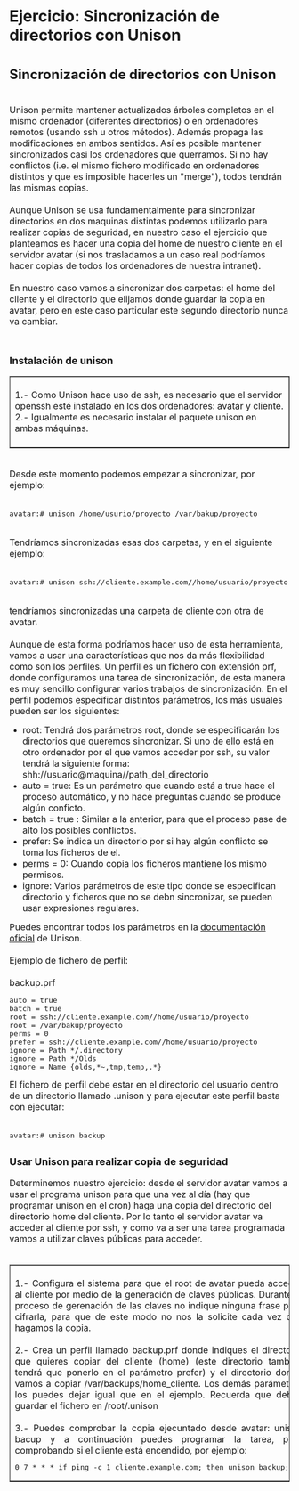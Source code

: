 # Ejercicio: Sincronización de directorios con Unison
<h1><font size="3"> <font size="5">Sincronización de directorios con Unison</font></font></h1><font size="3"><br />Unison permite mantener actualizados árboles completos en el mismo ordenador (diferentes directorios) o en ordenadores remotos (usando ssh u otros métodos). Además propaga las modificaciones en ambos sentidos. Así es posible mantener sincronizados casi los ordenadores que querramos. Si no hay conflictos (i.e. el mismo fichero modificado en ordenadores distintos y que es imposible hacerles un &quot;merge&quot;), todos tendrán las mismas copias.<br /><br />Aunque Unison se usa fundamentalmente para sincronizar directorios en dos maquinas distintas podemos utilizarlo para realizar copias de seguridad, en nuestro caso el ejercicio que planteamos es hacer una copia del home de nuestro cliente en el servidor avatar (si nos trasladamos a un caso real podríamos hacer copias de todos los ordenadores de nuestra intranet).<br /><br />En nuestro caso vamos a sincronizar dos carpetas: el home del cliente y el directorio que elijamos donde guardar la copia en avatar, pero en este caso particular este segundo directorio nunca va cambiar.<br /><br /></font> 
<h2><font size="4">Instalación de unison</font></h2> 
<table border="1" width="100%"><tbody> 
  <tr> 
    <td width="100%" valign="top"><font size="3"><br />1.- Como Unison hace uso de ssh, es necesario que el servidor openssh esté instalado en los dos ordenadores: avatar y cliente.<br />2.- Igualmente es necesario instalar el paquete unison en ambas máquinas.<br /><br /></font> 
    </td> 
  </tr></tbody> 
</table><font size="3"><br />Desde este momento podemos empezar a sincronizar, por ejemplo:<br /><br /></font><pre><font size="3">avatar:# unison /home/usurio/proyecto /var/bakup/proyecto</font></pre><font size="3"><br />Tendríamos sincronizadas esas dos carpetas, y en el siguiente ejemplo:<br /><br /></font><pre><font size="3">avatar:# unison ssh://cliente.example.com//home/usuario/proyecto /var/bakup/proyecto</font></pre><font size="3"><br />tendríamos sincronizadas una carpeta de cliente con otra de avatar.<br /><br />Aunque de esta forma podríamos hacer uso de esta herramienta, vamos a usar una características que nos da más flexibilidad como son los perfiles. Un perfil es un fichero con extensión prf, donde configuramos una tarea de sincronización, de esta manera es muy sencillo configurar varios trabajos de sincronización. En el perfil podemos especificar distintos parámetros, los más usuales pueden ser los siguientes:<br /></font> 
<ul> 
  <li><font size="3">root: Tendrá dos parámetros root, donde se especificarán los directorios que queremos sincronizar. Si uno de ello está en otro ordenador por el que vamos acceder por ssh, su valor tendrá la siguiente forma: shh://usuario@maquina//path_del_directorio</font></li> 
  <li><font size="3">auto = true: Es un parámetro que cuando está a true hace el proceso automático, y no hace preguntas cuando se produce algún conficto.</font></li> 
  <li><font size="3">batch = true : Similar a la anterior, para que el proceso pase de alto los posibles conflictos.</font></li> 
  <li><font size="3">prefer: Se indica un directorio por si hay algún conflicto se toma los ficheros de el.<br /></font></li> 
  <li><font size="3">perms = 0: Cuando copia los ficheros mantiene los mismo permisos.</font></li> 
  <li><font size="3">ignore: Varios parámetros de este tipo donde se especifican directorio y ficheros que no se debn sincronizar, se pueden usar expresiones regulares.</font></li> 
</ul><font size="3">Puedes encontrar todos los parámetros en la <a href="http://www.cis.upenn.edu/%7Ebcpierce/unison/download/releases/stable/unison-manual.html">documentación oficial</a> de Unison.<br /><br />Ejemplo de fichero de perfil:<br /><br />backup.prf<br /></font><pre><font size="3">auto = true
batch = true
root = ssh://cliente.example.com//home/usuario/proyecto
root = /var/bakup/proyecto
perms = 0
prefer = ssh://cliente.example.com//home/usuario/proyecto
ignore = Path */.directory
ignore = Path */Olds
ignore = Name {olds,*~,tmp,temp,.*}
</font></pre><font size="3">El fichero de perfil debe estar en el directorio del usuario dentro de un directorio llamado .unison y para ejecutar este perfil basta con ejecutar:<br /><br /></font><pre><font size="3">avatar:# unison backup</font></pre> 
<h2><font size="4">Usar Unison para realizar copia de seguridad</font></h2><font size="3">Determinemos nuestro ejercicio: desde el servidor avatar vamos a usar el programa unison para que una vez al día (hay que programar unison en el cron) haga una copia del directorio del directorio home del cliente. Por lo tanto el servidor avatar va acceder al cliente por ssh, y como va a ser una tarea programada vamos a utilizar claves públicas para acceder.<br /><br /></font> 
<table border="1" width="100%"><tbody> 
  <tr> 
    <td width="100%" valign="top"><font size="3"><br /></font> 
      <div style="text-align: justify;"><font size="3">1.- Configura el sistema para que el root de avatar pueda acceder al cliente por medio de la generación de claves públicas. Durante el proceso de gerenación de las claves no indique ninguna frase para cifrarla, para que de este modo no nos la solicite cada vez que hagamos la copia.<br /></font></div><font size="3"><br /></font> 
      <div style="text-align: justify;"><font size="3">2.- Crea un perfil llamado backup.prf donde indiques el directorio que quieres copiar del cliente (home) (este directorio también tendrá que ponerlo en el parámetro prefer) y el directorio donde vamos a copiar /var/backups/home_cliente. Los demás parámetros los puedes dejar igual que en el ejemplo. Recuerda que debes guardar el fichero en /root/.unison<br /><br />3.- Puedes comprobar la copia ejecuntado desde avatar: unison bacup y a continuación puedes programar la tarea, pero comprobando si el cliente está encendido, por ejemplo:<br /></font><pre><font size="3">0 7 * * * if ping -c 1 cliente.example.com; then unison backup; fi</font></pre></div> 
    </td> 
  </tr></tbody> 
</table>
